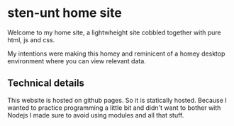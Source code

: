 # sten-unt home site
Welcome to my home site, a lightwheight site cobbled together with pure html, js and css. 

My intentions were making this homey and reminicent of a homey desktop environment where you can view relevant data. 

## Technical details
This website is hosted on github pages. So it is statically hosted. Because I wanted to practice programming a little bit and didn't want to bother with Nodejs I made sure to avoid using modules and all that stuff. 